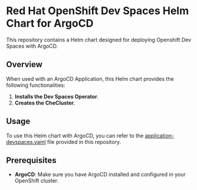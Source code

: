 # Red Hat OpenShift Dev Spaces Helm Chart for ArgoCD

This repository contains a Helm chart designed for deploying Openshift Dev Spaces with ArgoCD.

## Overview

When used with an ArgoCD Application, this Helm chart provides the following functionalities:

1. **Installs the Dev Spaces Operator**.
2. **Creates the CheCluster**.

## Usage

To use this Helm chart with ArgoCD, you can refer to the [application-devspaces.yaml](/application-devspaces.yaml) file provided in this repository.

## Prerequisites

- **ArgoCD**: Make sure you have ArgoCD installed and configured in your OpenShift cluster.
